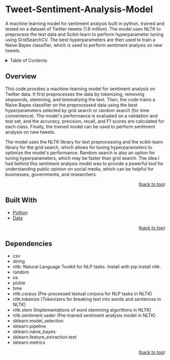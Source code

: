 # Tweet-Sentiment-Analysis-Model
A machine learning model for sentiment analysis built in python, trained and tested on a dataset of Twitter tweets (1.6 million). The model uses NLTK to preprocess the text data and Scikit-learn to perform hyperparameter tuning using GridSearchCV. The best hyperparameters are then used to train a Naive Bayes classifier, which is used to perform sentiment analysis on new tweets.

<!-- TABLE OF CONTENTS -->
<div id="top"></div>
<details>
  <summary>Table of Contents</summary>
  <ol>
    <li><a href="#overview">Overview</a></li>
    <li><a href="#builtwith">Built With</a></li>
    <li><a href="#dependencies">Dependencies</a></li>
  </ol>
</details>

<!-- Overview -->
<div id="overview"></div>

## Overview
This code provides a machine-learning model for sentiment analysis on Twitter data. It first preprocesses the data by tokenizing, removing stopwords, stemming, and lemmatizing the text. Then, the code trains a Naive Bayes classifier on the preprocessed data using the best hyperparameters selected by grid search or random search (for time convenience). The model's performance is evaluated on a validation and test set, and the accuracy, precision, recall, and F1 scores are calculated for each class. Finally, the trained model can be used to perform sentiment analysis on new tweets.

The model uses the NLTK library for text preprocessing and the scikit-learn library for the grid search, which allows for tuning hyperparameters to optimize the model's performance. Random search is also an option for tuning hyperparameters, which may be faster than grid search. The idea I had behind this sentiment analysis model was to provide a powerful tool for understanding public opinion on social media, which can be helpful for businesses, governments, and researchers.

<p align="right">(<a href="#top">back to top</a>)</p>

<!-- Built With -->
<div id="builtwith"></div>

## Built With
* [Python](https://python.org)
* [Data](https://www.kaggle.com/datasets/kazanova/sentiment140)

<p align="right">(<a href="#top">back to top</a>)</p>

<!-- Dependencies -->
<div id="dependencies"></div>

## Dependencies
- csv
- string
- nltk: Natural Language Toolkit for NLP tasks. Install with pip install nltk.
- random
- os 
- pickle
- time
- nltk.corpus (Pre-processed textual corpora for NLP tasks in NLTK)
- nltk.tokenize (Tokenizers for breaking text into words and sentences in NLTK)
- nltk.stem (Implementations of word stemming algorithms in NLTK)
- nltk.sentiment.vader (Pre-trained sentiment analysis model in NLTK)
- sklearn.model_selection
- sklearn.pipeline
- sklearn.naive_bayes
- sklearn.feature_extraction.text
- sklearn.metrics
<p align="right">(<a href="#top">back to top</a>)</p>
